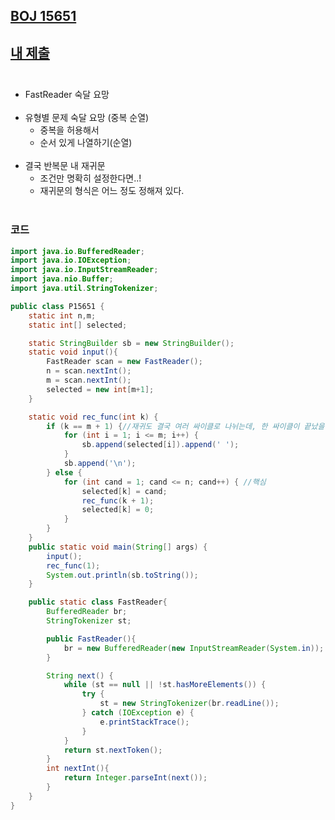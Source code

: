 ## [BOJ 15651](https://www.acmicpc.net/problem/15651)
## [내 제출](https://www.acmicpc.net/source/45727413)<br><br>
- FastReader 숙달 요망<br><br>
- 유형별 문제 숙달 요망 (중복 순열)
  - 중복을 허용해서
  - 순서 있게 나열하기(순열)<br><br>
- 결국 반복문 내 재귀문
  - 조건만 명확히 설정한다면..!
  - 재귀문의 형식은 어느 정도 정해져 있다.<br><br>
### 코드 <br>

```java
import java.io.BufferedReader;
import java.io.IOException;
import java.io.InputStreamReader;
import java.nio.Buffer;
import java.util.StringTokenizer;

public class P15651 {
    static int n,m;
    static int[] selected;

    static StringBuilder sb = new StringBuilder();
    static void input(){
        FastReader scan = new FastReader();
        n = scan.nextInt();
        m = scan.nextInt();
        selected = new int[m+1];
    }

    static void rec_func(int k) {
        if (k == m + 1) {//재귀도 결국 여러 싸이클로 나뉘는데, 한 싸이클이 끝났을 때 재귀 중간에 값을 한 번 저장하는 느낌으로 이해하자.
            for (int i = 1; i <= m; i++) {
                sb.append(selected[i]).append(' ');
            }
            sb.append('\n');
        } else {
            for (int cand = 1; cand <= n; cand++) { //핵심
                selected[k] = cand;
                rec_func(k + 1);
                selected[k] = 0;
            }
        }
    }
    public static void main(String[] args) {
        input();
        rec_func(1);
        System.out.println(sb.toString());
    }

    public static class FastReader{
        BufferedReader br;
        StringTokenizer st;

        public FastReader(){
            br = new BufferedReader(new InputStreamReader(System.in));
        }

        String next() {
            while (st == null || !st.hasMoreElements()) {
                try {
                    st = new StringTokenizer(br.readLine());
                } catch (IOException e) {
                    e.printStackTrace();
                }
            }
            return st.nextToken();
        }
        int nextInt(){
            return Integer.parseInt(next());
        }
    }
}
```

